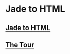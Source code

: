 # Jade to  HTML

## [Jade to  HTML ](http://learnjade.com/)

## [The Tour](http://learnjade.com/tour/intro/)
